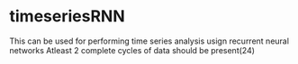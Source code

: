 # timeseriesRNN
This can be used for performing time series analysis usign recurrent neural networks
Atleast 2 complete cycles of data should be present(24)
